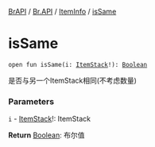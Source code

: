 [BrAPI](../../index.md) / [Br.API](../index.md) / [ItemInfo](index.md) / [isSame](./is-same.md)

# isSame

`open fun isSame(i: `[`ItemStack`](https://hub.spigotmc.org/javadocs/spigot/org/bukkit/inventory/ItemStack.html)`!): `[`Boolean`](https://kotlinlang.org/api/latest/jvm/stdlib/kotlin/-boolean/index.html)

是否与另一个ItemStack相同(不考虑数量)

### Parameters

`i` - [ItemStack](https://hub.spigotmc.org/javadocs/spigot/org/bukkit/inventory/ItemStack.html)!: ItemStack

**Return**
[Boolean](https://kotlinlang.org/api/latest/jvm/stdlib/kotlin/-boolean/index.html): 布尔值

